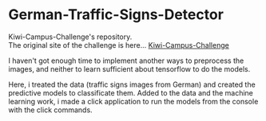 # German-Traffic-Signs-Detector
Kiwi-Campus-Challenge's repository.  
The original site of the challenge is here... [Kiwi-Campus-Challenge](https://github.com/KiwiCampusChallenge/Kiwi-Campus-Challenge)

I haven't got enough time to implement another ways to preprocess the images, and neither to learn sufficient about tensorflow to do the models.

Here, i treated the data (traffic signs images from German) and created the predictive models to classificate them. 
Added to the data and the machine learning work, i made a click application to run the models from the console with the click commands.
